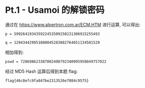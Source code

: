 # Pt.1 - Usamoi 的解锁密码

通过在 <https://www.alpertron.com.ar/ECM.HTM> 进行运算, 可以得出:

`p = 599264193435922453509258231306915255493`

`q = 129434429951080045283082764651134501529`

相加得到:

`pswd = 728698623387002498792340995958049757022`

经过 MD5 Hash 运算后得到本题 flag:

`flag{46c8efc9fa847be2313526e7084c9575}`
